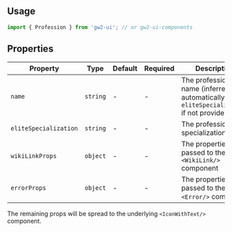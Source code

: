 ## Usage

```js
import { Profession } from 'gw2-ui'; // or gw2-ui-components
```

## Properties

| Property              | Type     | Default | Required | Description                                                                             |
| --------------------- | -------- | ------- | -------- | --------------------------------------------------------------------------------------- |
| `name`                | `string` | -       | -        | The profession name (inferred automatically from `eliteSpecialization` if not provided) |
| `eliteSpecialization` | `string` | -       | -        | The profession elite specialization                                                     |
| `wikiLinkProps`       | `object` | -       | -        | The properties passed to the `<WikiLink/>` component                                    |
| `errorProps`          | `object` | -       | -        | The properties passed to the `<Error/>` component                                       |

The remaining props will be spread to the underlying `<IconWithText/>` component.
